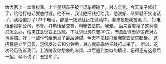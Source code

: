 给大家上一堂维权课。上个星期车子被个货车擦碰了，对方全责。今天车子修好了，给他打电话要他付钱，他不来，我让他把钱打给我，他说好，结果就不接电话了。我给他打了123个电话，都是一拨通就正在通话中，看来是把我拉黑了。
打电话给报销公司，不管。打电话给交警，叫我去法院。我晕。
后来百度搜了这种情况怎么办，结果还是说要上法院，不过诉讼费只要30元，而且胜诉后诉讼费对方也得赔。好！一鼓作气给他发了最后通牒，今天不把钱打给我就去法院起诉。
这招真是立竿见影，短信发过去10分钟后，对方就乖乖地把钱打过来了。
所以，这次经历告诉我们，上法院没你想象的麻烦，以后遇到类似的情况，记得还有这最后一招。😁不说了，去提车了。